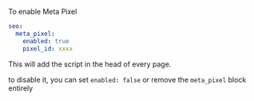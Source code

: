 To enable Meta Pixel
```yaml
seo:
  meta_pixel:
    enabled: true
    pixel_id: xxxx
```

This will add the script in the head of every page.

to disable it, you can set `enabled: false` or remove the `meta_pixel` block entirely
